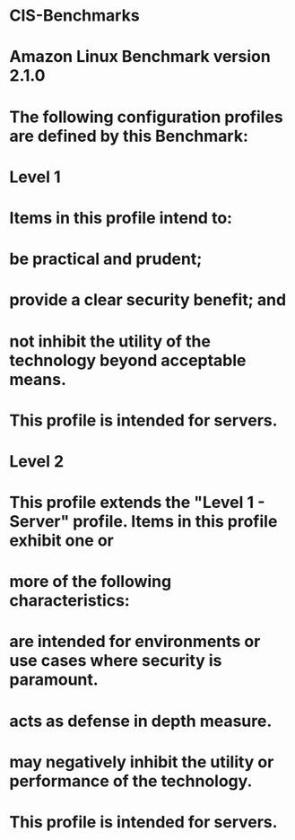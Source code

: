 # CIS-Benchmarks
# Amazon Linux Benchmark version 2.1.0
#
# The following configuration profiles are defined by this Benchmark:
# Level 1
# Items in this profile intend to:
# 	be practical and prudent;
# 	provide a clear security benefit; and
# 	not inhibit the utility of the technology beyond acceptable means.
# This profile is intended for servers.
#
# Level 2
# This profile extends the "Level 1 - Server" profile. Items in this profile exhibit one or
# more of the following characteristics:
# 	are intended for environments or use cases where security is paramount.
# 	acts as defense in depth measure.
# 	may negatively inhibit the utility or performance of the technology.
# This profile is intended for servers.
